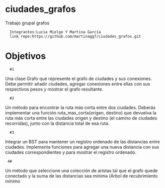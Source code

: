 # ciudades_grafos
Trabajo grupal grafos

      Integrantes:Lucia Mielgo Y Martina García
      link repo:https://github.com/martinagg7/ciudades_grafos.git

# Objetivos
      #1
Una clase Grafo que represente el grafo de ciudades y sus conexiones. Debe
permitir añadir ciudades, agregar conexiones entre ellas con sus respectivos pesos y
mostrar el grafo resultante.

      #2
 Un método para encontrar la ruta más corta entre dos ciudades. Deberás
implementar una función ruta_mas_corta(origen, destino) que devuelva la ruta
más corta entre las ciudades origen y destino (el camino de ciudades recorridas),
junto con la distancia total de esa ruta.

      #3
Integrar un BST para mantener un registro ordenado de las distancias entre
ciudades. Implementa funciones para agregar una nueva distancia con sus ciudades
correspondientes y para mostrar el registro ordenado.

     4#
 Un método que seleccione una colección de aristas tal que el grafo quede conectado
y la suma de las distancias sea mínima (Árbol de recubrimiento mínimo
